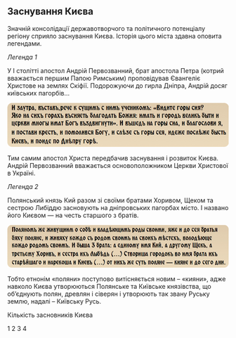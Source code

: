 Заснування Києва
----------------

Значній консолідації державотворчого та політичного потенціалу регіону
сприяло заснування Києва. Історія цього міста здавна оповита легендами.

*Легенда 1*

У І столітті апостол Андрій Первозванний, брат апостола Петра (котрий
вважається першим Папою Римським) проповідував Євангеліє Христове на
землях Скіфії. Подорожуючи до гирла Дніпра, Андрій досяг київських
пагорбів…

![image](lege1.jpg)

Тим самим апостол Христа передбачив заснування і розвиток Києва. Андрій
Первозванний вважається основоположником Церкви Христової в Україні.

*Легенда 2*

Полянський князь Кий разом зі своїми братами Хоривом, Щеком та сестрою
Либіддю засновують на дніпровських пагорбах місто. І названо його Києвом
— на честь старшого з братів.

![image](lege2.jpg)

Тобто етнонім «поляни» поступово витісняється новим – «кияни», адже навколо Києва утворюються Полянське та Київське князівства, що об’єднують полян, древлян і сіверян і утворюють так звану Руську землю,
надалі – Київську Русь.

<!-- видео 1 -->


<quiz correctLabel="correct" incorrectLabel="incorrect" checkLabel="check">
<question text="">
<p>Кількість засновників Києва</p>
<answer>1</answer>
<answer>2</answer>
<answer>3</answer>
<answer correct>4</answer>
</question>
</quiz>
